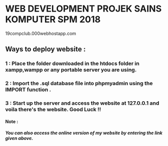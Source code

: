 # WEB DEVELOPMENT PROJEK SAINS KOMPUTER SPM 2018
19compclub.000webhostapp.com





<h2>Ways to deploy website : </h2>

<h3>1 : Place the folder downloaded in the htdocs folder in xampp,wampp or any portable server you are using.</h3>
<h3>2 : Import the .sql database file into phpmyadmin using the IMPORT function . </h3>

<h3>  3 : Start up the server and access the website at 127.0.0.1 and voila there's the website. Good Luck !! </h2>


<h4>Note : </h4>
<h5><b>You can also access the online version of my website by entering the link given above.<b> <h5>
